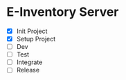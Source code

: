 # E-Inventory Server

- [x] Init Project
- [x] Setup Project
- [ ] Dev
- [ ] Test
- [ ] Integrate
- [ ] Release
